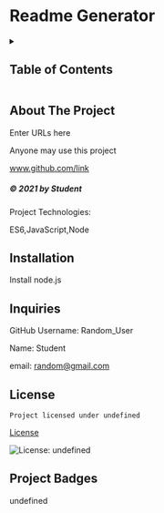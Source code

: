 # Readme Generator


<!-- Project Table of Contents -->
<details>
  <h2 class="display-inline-block">Description</h2>
  This app generates a professional-grade README.md.

  <summary>
  <h2 class="display-inline-block">Table of Contents</h2>
  </summary>
  <ul>
    <li><a href="#about-project">About The Project</a></li>
    <li><a href="#projectInstall">Installation</a></li>
    <li><a href="#links">Project Links</a></li>
    <li><a href="#inquiries">Inquiries</a></li>
  </ul>
</details>

<!-- About Project Section -->
## About The Project

Enter URLs here

Anyone may use this project

www.github.com/link

<h5 class="text-dark">
&copy; 2021 by Student
</h5>

Project Technologies:

ES6,JavaScript,Node

<!-- Installation -->
## Installation

Install node.js

<!-- Inquiries -->
## Inquiries

GitHub Username: Random_User

Name: Student

email: random@gmail.com

## License
    Project licensed under undefined

[License](#license) 

![License: undefined](https://img.shields.io/badge/License-undefined-yellow.svg)

<!-- Project Badges -->
## Project Badges

undefined
